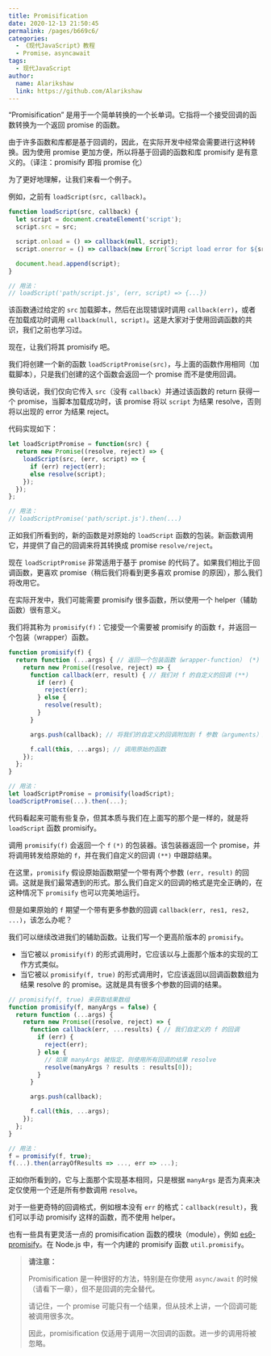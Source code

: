 ```yaml
---
title: Promisification
date: 2020-12-13 21:50:45
permalink: /pages/b669c6/
categories:
  - 《现代JavaScript》教程
  - Promise，asyncawait
tags: 
  - 现代JavaScript
author: 
  name: Alarikshaw
  link: https://github.com/Alarikshaw
---
```


“Promisification” 是用于一个简单转换的一个长单词。它指将一个接受回调的函数转换为一个返回 promise 的函数。

由于许多函数和库都是基于回调的，因此，在实际开发中经常会需要进行这种转换。因为使用 promise 更加方便，所以将基于回调的函数和库 promisify 是有意义的。（译注：promisify 即指 promise 化）

为了更好地理解，让我们来看一个例子。

例如，之前有 `loadScript(src, callback)`。

```javascript
function loadScript(src, callback) {
  let script = document.createElement('script');
  script.src = src;

  script.onload = () => callback(null, script);
  script.onerror = () => callback(new Error(`Script load error for ${src}`));

  document.head.append(script);
}

// 用法：
// loadScript('path/script.js', (err, script) => {...})
```

该函数通过给定的 `src` 加载脚本，然后在出现错误时调用 `callback(err)`，或者在加载成功时调用 `callback(null, script)`。这是大家对于使用回调函数的共识，我们之前也学习过。

现在，让我们将其 promisify 吧。

我们将创建一个新的函数 `loadScriptPromise(src)`，与上面的函数作用相同（加载脚本），只是我们创建的这个函数会返回一个 promise 而不是使用回调。

换句话说，我们仅向它传入 `src`（没有 `callback`）并通过该函数的 return 获得一个 promise，当脚本加载成功时，该 promise 将以 `script` 为结果 resolve，否则将以出现的 error 为结果 reject。

代码实现如下：

```javascript
let loadScriptPromise = function(src) {
  return new Promise((resolve, reject) => {
    loadScript(src, (err, script) => {
      if (err) reject(err);
      else resolve(script);
    });
  });
};

// 用法：
// loadScriptPromise('path/script.js').then(...)
```

正如我们所看到的，新的函数是对原始的 `loadScript` 函数的包装。新函数调用它，并提供了自己的回调来将其转换成 promise `resolve/reject`。

现在 `loadScriptPromise` 非常适用于基于 promise 的代码了。如果我们相比于回调函数，更喜欢 promise（稍后我们将看到更多喜欢 promise 的原因），那么我们将改用它。

在实际开发中，我们可能需要 promisify 很多函数，所以使用一个 helper（辅助函数）很有意义。

我们将其称为 `promisify(f)`：它接受一个需要被 promisify 的函数 `f`，并返回一个包装（wrapper）函数。

```javascript
function promisify(f) {
  return function (...args) { // 返回一个包装函数（wrapper-function） (*)
    return new Promise((resolve, reject) => {
      function callback(err, result) { // 我们对 f 的自定义的回调 (**)
        if (err) {
          reject(err);
        } else {
          resolve(result);
        }
      }

      args.push(callback); // 将我们的自定义的回调附加到 f 参数（arguments）的末尾

      f.call(this, ...args); // 调用原始的函数
    });
  };
}

// 用法：
let loadScriptPromise = promisify(loadScript);
loadScriptPromise(...).then(...);
```

代码看起来可能有些复杂，但其本质与我们在上面写的那个是一样的，就是将 `loadScript` 函数 promisify。

调用 `promisify(f)` 会返回一个 `f` `(*)` 的包装器。该包装器返回一个 promise，并将调用转发给原始的 `f`，并在我们自定义的回调 `(**)` 中跟踪结果。

在这里，`promisify` 假设原始函数期望一个带有两个参数 `(err, result)` 的回调。这就是我们最常遇到的形式。那么我们自定义的回调的格式是完全正确的，在这种情况下 `promisify` 也可以完美地运行。

但是如果原始的 `f` 期望一个带有更多参数的回调 `callback(err, res1, res2, ...)`，该怎么办呢？

我们可以继续改进我们的辅助函数。让我们写一个更高阶版本的 `promisify`。

- 当它被以 `promisify(f)` 的形式调用时，它应该以与上面那个版本的实现的工作方式类似。
- 当它被以 `promisify(f, true)` 的形式调用时，它应该返回以回调函数数组为结果 resolve 的 promise。这就是具有很多个参数的回调的结果。

```javascript
// promisify(f, true) 来获取结果数组
function promisify(f, manyArgs = false) {
  return function (...args) {
    return new Promise((resolve, reject) => {
      function callback(err, ...results) { // 我们自定义的 f 的回调
        if (err) {
          reject(err);
        } else {
          // 如果 manyArgs 被指定，则使用所有回调的结果 resolve
          resolve(manyArgs ? results : results[0]);
        }
      }

      args.push(callback);

      f.call(this, ...args);
    });
  };
}

// 用法：
f = promisify(f, true);
f(...).then(arrayOfResults => ..., err => ...);
```

正如你所看到的，它与上面那个实现基本相同，只是根据 `manyArgs` 是否为真来决定仅使用一个还是所有参数调用 `resolve`。

对于一些更奇特的回调格式，例如根本没有 `err` 的格式：`callback(result)`，我们可以手动 promisify 这样的函数，而不使用 helper。

也有一些具有更灵活一点的 promisification 函数的模块（module），例如 [es6-promisify](https://github.com/digitaldesignlabs/es6-promisify)。在 Node.js 中，有一个内建的 promisify 函数 `util.promisify`。

> **请注意：**
>
> Promisification 是一种很好的方法，特别是在你使用 `async/await` 的时候（请看下一章），但不是回调的完全替代。
>
> 请记住，一个 promise 可能只有一个结果，但从技术上讲，一个回调可能被调用很多次。
>
> 因此，promisification 仅适用于调用一次回调的函数。进一步的调用将被忽略。